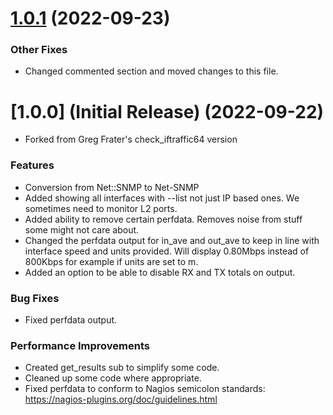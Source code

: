 <a name="1.0.1"></a>
# [1.0.1](https://github.com/Tylan/check_snmp_iftraffic/compare/v1.0.0...v1.0.1) (2022-09-23)

### Other Fixes

* Changed commented section and moved changes to this file.

<a name="1.0.0"></a>
# [1.0.0] (Initial Release) (2022-09-22)

* Forked from Greg Frater's check_iftraffic64 version

### Features

* Conversion from Net::SNMP to Net-SNMP
* Added showing all interfaces with --list not just IP based ones.  We sometimes need to monitor L2 ports.
* Added ability to remove certain perfdata.  Removes noise from stuff some might not care about.
* Changed the perfdata output for in_ave and out_ave to keep in line with interface speed and units provided.  Will 
  display 0.80Mbps instead of 800Kbps for example if units are set to m.
* Added an option to be able to disable RX and TX totals on output.

### Bug Fixes

* Fixed perfdata output.

### Performance Improvements

* Created get_results sub to simplify some code.
* Cleaned up some code where appropriate.
* Fixed perfdata to conform to Nagios semicolon standards: https://nagios-plugins.org/doc/guidelines.html
